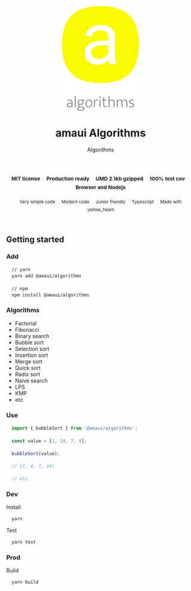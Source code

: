 
</br >
</br >

<p align='center'>
  <a target='_blank' rel='noopener noreferrer' href='#'>
    <img src='utils/images/logo.svg' alt='amaui logo' />
  </a>
</p>

<h1 align='center'>amaui Algorithms</h1>

<p align='center'>
  Algorithms
</p>

<br />

<h3 align='center'>
  <sub>MIT license&nbsp;&nbsp;&nbsp;&nbsp;</sub>
  <sub>Production ready&nbsp;&nbsp;&nbsp;&nbsp;</sub>
  <sub>UMD 2.1kb gzipped&nbsp;&nbsp;&nbsp;&nbsp;</sub>
  <sub>100% test cov&nbsp;&nbsp;&nbsp;&nbsp;</sub>
  <sub>Browser and Nodejs</sub>
</h3>

<p align='center'>
  <sub>Very simple code&nbsp;&nbsp;&nbsp;&nbsp;</sub>
  <sub>Modern code&nbsp;&nbsp;&nbsp;&nbsp;</sub>
  <sub>Junior friendly&nbsp;&nbsp;&nbsp;&nbsp;</sub>
  <sub>Typescript&nbsp;&nbsp;&nbsp;&nbsp;</sub>
  <sub>Made with :yellow_heart:</sub>
</p>

<br />

## Getting started

### Add

```sh
  // yarn
  yarn add @amaui/algorithms

  // npm
  npm install @amaui/algorithms
```

### Algorithms
- Factorial
- Fibonacci
- Binary search
- Bubble sort
- Selection sort
- Insertion sort
- Merge sort
- Quick sort
- Radix sort
- Naive search
- LPS
- KMP
- etc.

### Use

```javascript
  import { bubbleSort } from '@amaui/algorithms';

  const value = [1, 14, 7, 4];

  bubbleSort(value);

  // [1, 4, 7, 14]

  // etc.
```

### Dev

Install

```sh
  yarn
```

Test

```sh
  yarn test
```

### Prod

Build

```sh
  yarn build
```
